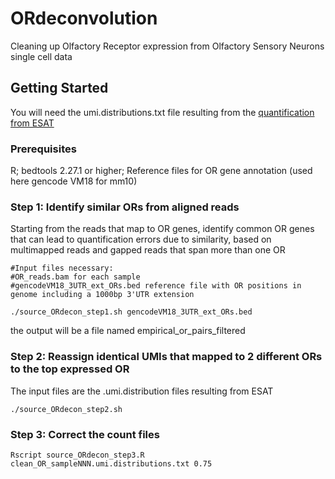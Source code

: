 # ORdeconvolution
Cleaning up Olfactory Receptor expression from Olfactory Sensory Neurons single cell data

## Getting Started

You will need the umi.distributions.txt file resulting from the [quantification from ESAT](https://github.com/garber-lab/inDrop_Processing)

### Prerequisites

R;
bedtools 2.27.1 or higher;
Reference files for OR gene annotation (used here gencode VM18 for mm10)

### Step 1: Identify similar ORs from aligned reads

Starting from the reads that map to OR genes, identify common OR genes that can lead to quantification errors due to similarity, based on multimapped reads and gapped reads that span more than one OR

```
#Input files necessary:
#OR_reads.bam for each sample
#gencodeVM18_3UTR_ext_ORs.bed reference file with OR positions in genome including a 1000bp 3'UTR extension

./source_ORdecon_step1.sh gencodeVM18_3UTR_ext_ORs.bed
```
the output will be a file named empirical_or_pairs_filtered

### Step 2: Reassign identical UMIs that mapped to 2 different ORs to the top expressed OR

The input files are the .umi.distribution files resulting from ESAT

```
./source_ORdecon_step2.sh
``` 

### Step 3: Correct the count files

```
Rscript source_ORdecon_step3.R clean_OR_sampleNNN.umi.distributions.txt 0.75 
```



